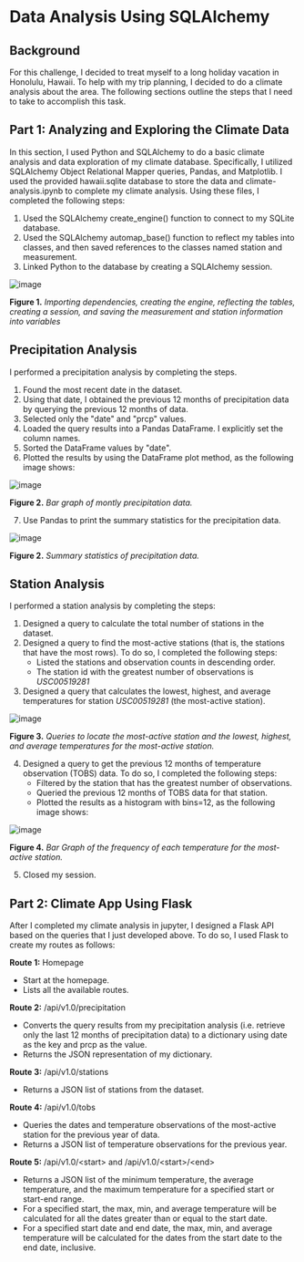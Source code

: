 # Data Analysis Using SQLAlchemy

## Background
For this challenge, I decided to treat myself to a long holiday vacation in Honolulu, Hawaii. To help with my trip planning, I decided to do a climate analysis about the area. The following sections outline the steps that I need to take to accomplish this task.

## Part 1: Analyzing and Exploring the Climate Data
In this section, I used Python and SQLAlchemy to do a basic climate analysis and data exploration of my climate database. Specifically, I utilized SQLAlchemy Object Relational Mapper queries, Pandas, and Matplotlib. I used the provided hawaii.sqlite database to store the data and climate-analysis.ipynb to complete my climate analysis. Using these files, I completed the following steps:

1. Used the SQLAlchemy create_engine() function to connect to my SQLite database.
2. Used the SQLAlchemy automap_base() function to reflect my tables into classes, and then saved references to the classes named station and measurement.
3. Linked Python to the database by creating a SQLAlchemy session.

![image](https://github.com/nicholaishaw/sqlalchemy-challenge/assets/135463220/302073f6-d121-498b-a13f-bab8bb0031e7)

**Figure 1.** *Importing dependencies, creating the engine, reflecting the tables, creating a session, and saving the measurement and station information into variables*

## Precipitation Analysis
I performed a precipitation analysis by completing the steps.

1. Found the most recent date in the dataset.
2. Using that date, I obtained the previous 12 months of precipitation data by querying the previous 12 months of data.
3. Selected only the "date" and "prcp" values.
4. Loaded the query results into a Pandas DataFrame. I explicitly set the column names.
5. Sorted the DataFrame values by "date".
6. Plotted the results by using the DataFrame plot method, as the following image shows:

![image](https://github.com/nicholaishaw/sqlalchemy-challenge/assets/135463220/978ec827-a895-4a7b-8ddd-e25206cacf9f)

**Figure 2.** *Bar graph of montly precipitation data.*

7. Use Pandas to print the summary statistics for the precipitation data.

![image](https://github.com/nicholaishaw/sqlalchemy-challenge/assets/135463220/8dbc4946-6c16-4e0c-9f65-693c97de88c2)

**Figure 2.** *Summary statistics of precipitation data.*

## Station Analysis
I performed a station analysis by completing the steps:

1. Designed a query to calculate the total number of stations in the dataset.
2. Designed a query to find the most-active stations (that is, the stations that have the most rows). To do so, I completed the following steps:
    * Listed the stations and observation counts in descending order.
    * The station id with the greatest number of observations is *USC00519281*
3. Designed a query that calculates the lowest, highest, and average temperatures for station *USC00519281* (the most-active station).

![image](https://github.com/nicholaishaw/sqlalchemy-challenge/assets/135463220/0dd83ac7-c787-4b81-8f04-19648de23b70)

**Figure 3.** *Queries to locate the most-active station and the lowest, highest, and average temperatures for the most-active station.*

4. Designed a query to get the previous 12 months of temperature observation (TOBS) data. To do so, I completed the following steps:
    * Filtered by the station that has the greatest number of observations.
    * Queried the previous 12 months of TOBS data for that station.
    * Plotted the results as a histogram with bins=12, as the following image shows:

![image](https://github.com/nicholaishaw/sqlalchemy-challenge/assets/135463220/a0429b37-fa2a-4eab-95c6-a16c3eaac531)

**Figure 4.** *Bar Graph of the frequency of each temperature for the most-active station.*

5. Closed my session.

## Part 2: Climate App Using Flask
After I completed my climate analysis in jupyter, I designed a Flask API based on the queries that I just developed above. To do so, I used Flask to create my routes as follows:

**Route 1:** Homepage
* Start at the homepage.
* Lists all the available routes.

**Route 2:** /api/v1.0/precipitation
* Converts the query results from my precipitation analysis (i.e. retrieve only the last 12 months of precipitation data) to a dictionary using date as the key and prcp as the value.
* Returns the JSON representation of my dictionary.
    
**Route 3:** /api/v1.0/stations
* Returns a JSON list of stations from the dataset.

**Route 4:** /api/v1.0/tobs
* Queries the dates and temperature observations of the most-active station for the previous year of data.
* Returns a JSON list of temperature observations for the previous year.

**Route 5:** /api/v1.0/\<start> and /api/v1.0/\<start>/\<end>
* Returns a JSON list of the minimum temperature, the average temperature, and the maximum temperature for a specified start or start-end range.
* For a specified start, the max, min, and average temperature will be calculated for all the dates greater than or equal to the start date.
* For a specified start date and end date, the max, min, and average temperature will be calculated for the dates from the start date to the end date, inclusive.
